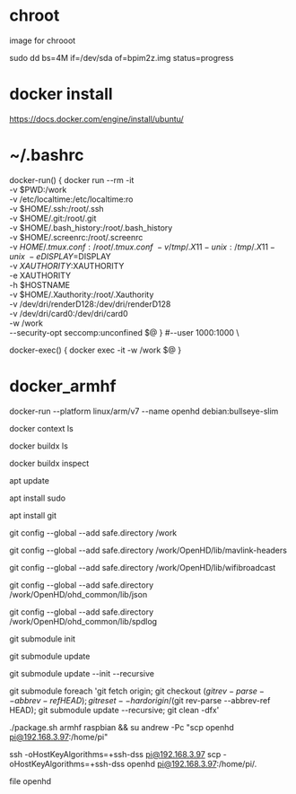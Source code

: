 # chroot
image for chrooot

sudo dd bs=4M if=/dev/sda of=bpim2z.img status=progress

# docker install 

https://docs.docker.com/engine/install/ubuntu/

# ~/.bashrc

docker-run() {
    docker run --rm -it \
        -v $PWD:/work \
        -v /etc/localtime:/etc/localtime:ro \
        -v $HOME/.ssh:/root/.ssh \
        -v $HOME/.git:/root/.git \
        -v $HOME/.bash_history:/root/.bash_history \
        -v $HOME/.screenrc:/root/.screenrc \
        -v $HOME/.tmux.conf:/root/.tmux.conf \
        -v /tmp/.X11-unix:/tmp/.X11-unix \
        -e DISPLAY=$DISPLAY \
        -v $XAUTHORITY:$XAUTHORITY \
        -e XAUTHORITY \
        -h $HOSTNAME \
        -v $HOME/.Xauthority:/root/.Xauthority \
        -v /dev/dri/renderD128:/dev/dri/renderD128 \
        -v /dev/dri/card0:/dev/dri/card0 \
        -w /work \
        --security-opt seccomp:unconfined $@
}
#--user 1000:1000 \

docker-exec() {
    docker exec -it -w /work $@
}

# docker_armhf

docker-run --platform linux/arm/v7 --name openhd debian:bullseye-slim

docker context ls

docker buildx ls

docker buildx inspect

apt update

apt install sudo

apt install git

git config --global --add safe.directory /work

git config --global --add safe.directory /work/OpenHD/lib/mavlink-headers

git config --global --add safe.directory /work/OpenHD/lib/wifibroadcast

git config --global --add safe.directory /work/OpenHD/ohd_common/lib/json

git config --global --add safe.directory /work/OpenHD/ohd_common/lib/spdlog

git submodule init

git submodule update

git submodule update --init --recursive

git submodule foreach 'git fetch origin; git checkout $(git rev-parse --abbrev-ref HEAD); git reset --hard origin/$(git rev-parse --abbrev-ref HEAD); git submodule update --recursive; git clean -dfx'

./package.sh armhf raspbian && su andrew -Pc "scp openhd pi@192.168.3.97:/home/pi"

ssh -oHostKeyAlgorithms=+ssh-dss pi@192.168.3.97
scp -oHostKeyAlgorithms=+ssh-dss openhd pi@192.168.3.97:/home/pi/.

file openhd

